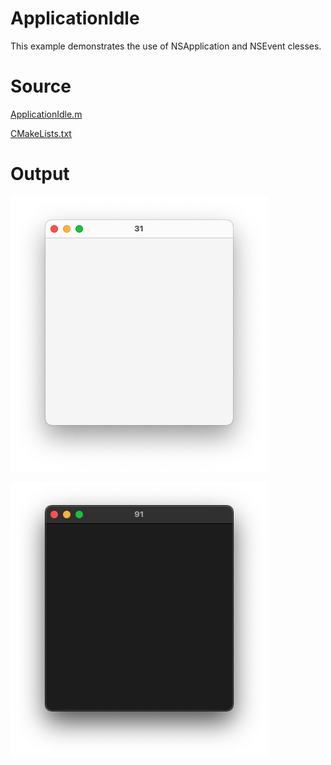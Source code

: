 # ApplicationIdle

This example demonstrates the use of NSApplication and NSEvent clesses.

# Source

[ApplicationIdle.m](./ApplicationIdle.m)

[CMakeLists.txt](./CMakeLists.txt)

# Output

![Screenshot](../../../docs/Pictures/ApplicationIdle.png)

![Screenshot](../../../docs/Pictures/ApplicationIdleDark.png)
